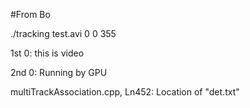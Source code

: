 #From Bo

./tracking test.avi 0 0 355

1st 0: this is video

2nd 0: Running by GPU



multiTrackAssociation.cpp, Ln452: Location of "det.txt"